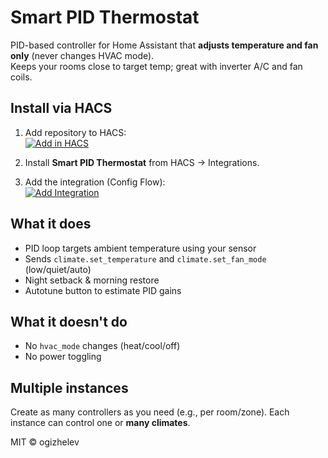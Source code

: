 # Smart PID Thermostat

PID-based controller for Home Assistant that **adjusts temperature and fan only** (never changes HVAC mode).  
Keeps your rooms close to target temp; great with inverter A/C and fan coils.

## Install via HACS

1. Add repository to HACS:  
   [![Add in HACS](https://my.home-assistant.io/badges/hacs_repository.svg)](https://my.home-assistant.io/redirect/hacs_repository/?owner=ogizhelev&repository=smart_pid_thermostat&category=integration)

2. Install **Smart PID Thermostat** from HACS → Integrations.

3. Add the integration (Config Flow):  
   [![Add Integration](https://my.home-assistant.io/badges/config_flow_start.svg)](https://my.home-assistant.io/redirect/config_flow_start/?domain=smart_pid_thermostat)

## What it does
- PID loop targets ambient temperature using your sensor
- Sends `climate.set_temperature` and `climate.set_fan_mode` (low/quiet/auto)
- Night setback & morning restore
- Autotune button to estimate PID gains

## What it doesn't do
- No `hvac_mode` changes (heat/cool/off)
- No power toggling

## Multiple instances
Create as many controllers as you need (e.g., per room/zone). Each instance can control one or **many climates**.

MIT © ogizhelev

